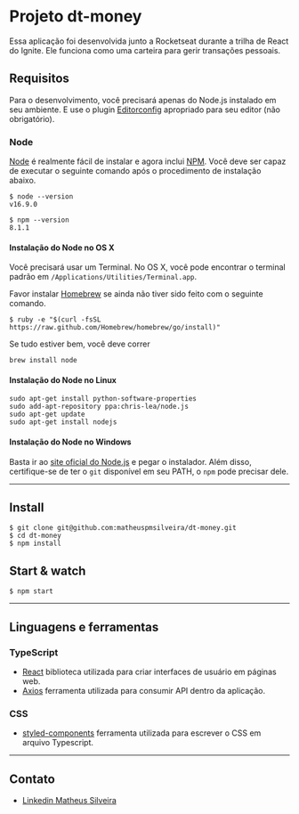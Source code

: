 # Projeto dt-money

Essa aplicação foi desenvolvida junto a Rocketseat durante a trilha de React do Ignite. Ele funciona como uma carteira para gerir transações pessoais.

## Requisitos

Para o desenvolvimento, você precisará apenas do Node.js instalado em seu ambiente.
E use o plugin [Editorconfig](http://editorconfig.org/) apropriado para seu editor (não obrigatório).

### Node

[Node](http://nodejs.org/) é realmente fácil de instalar e agora inclui [NPM](https://npmjs.org/).
Você deve ser capaz de executar o seguinte comando após o procedimento de instalação
abaixo.

    $ node --version
    v16.9.0

    $ npm --version
    8.1.1

#### Instalação do Node no OS X

Você precisará usar um Terminal. No OS X, você pode encontrar o terminal padrão em
`/Applications/Utilities/Terminal.app`.

Favor instalar [Homebrew](http://brew.sh/) se ainda não tiver sido feito com o seguinte comando.

    $ ruby -e "$(curl -fsSL https://raw.github.com/Homebrew/homebrew/go/install)"

Se tudo estiver bem, você deve correr

    brew install node

#### Instalação do Node no Linux

    sudo apt-get install python-software-properties
    sudo add-apt-repository ppa:chris-lea/node.js
    sudo apt-get update
    sudo apt-get install nodejs

#### Instalação do Node no Windows

Basta ir ao [site oficial do Node.js](http://nodejs.org/) e pegar o instalador.
Além disso, certifique-se de ter o `git` disponível em seu PATH, o `npm` pode precisar dele.

---

## Install

    $ git clone git@github.com:matheuspmsilveira/dt-money.git
    $ cd dt-money
    $ npm install


## Start & watch

    $ npm start

---

## Linguagens e ferramentas

### TypeScript

- [React](http://facebook.github.io/react) biblioteca utilizada para criar interfaces de usuário em páginas web.
- [Axios](https://axios-http.com/docs/intro) ferramenta utilizada para consumir API dentro da aplicação.

### CSS

- [styled-components](https://styled-components.com) ferramenta utilizada para escrever o CSS em arquivo Typescript.

---

## Contato

- [Linkedin Matheus Silveira](https://www.linkedin.com/in/matheus-silveira-5500a596/)
